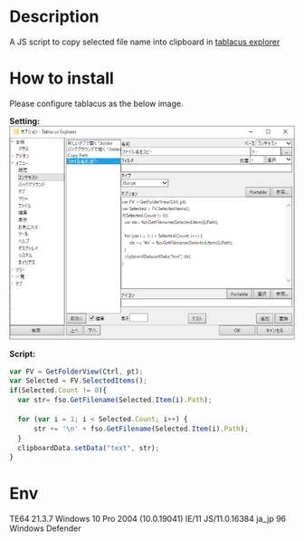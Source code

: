 # Description
A JS script to copy selected file name into clipboard in [tablacus explorer](https://tablacus.github.io/explorer.html)

# How to install
Please configure tablacus as the below image.

**Setting:**  
![](./setting.png)  
  
**Script:**  
```js
var FV = GetFolderView(Ctrl, pt);
var Selected = FV.SelectedItems();
if(Selected.Count != 0){
  var str= fso.GetFilename(Selected.Item(i).Path);

  for (var i = 1; i < Selected.Count; i++) {
      str += '\n' + fso.GetFilename(Selected.Item(i).Path);
  }
  clipboardData.setData("text", str);
}
```

# Env
TE64 21.3.7 Windows 10 Pro 2004 (10.0.19041) IE/11 JS/11.0.16384 ja_jp 96 Windows Defender
